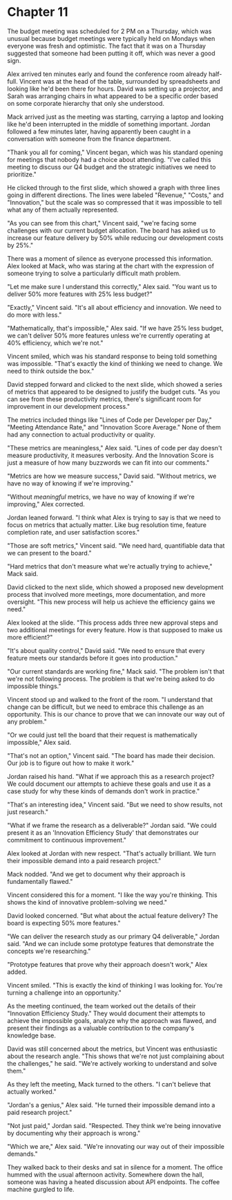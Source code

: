 # Chapter 11

The budget meeting was scheduled for 2 PM on a Thursday, which was unusual because budget meetings were typically held on Mondays when everyone was fresh and optimistic. The fact that it was on a Thursday suggested that someone had been putting it off, which was never a good sign.

Alex arrived ten minutes early and found the conference room already half-full. Vincent was at the head of the table, surrounded by spreadsheets and looking like he'd been there for hours. David was setting up a projector, and Sarah was arranging chairs in what appeared to be a specific order based on some corporate hierarchy that only she understood.

Mack arrived just as the meeting was starting, carrying a laptop and looking like he'd been interrupted in the middle of something important. Jordan followed a few minutes later, having apparently been caught in a conversation with someone from the finance department.

"Thank you all for coming," Vincent began, which was his standard opening for meetings that nobody had a choice about attending. "I've called this meeting to discuss our Q4 budget and the strategic initiatives we need to prioritize."

He clicked through to the first slide, which showed a graph with three lines going in different directions. The lines were labeled "Revenue," "Costs," and "Innovation," but the scale was so compressed that it was impossible to tell what any of them actually represented.

"As you can see from this chart," Vincent said, "we're facing some challenges with our current budget allocation. The board has asked us to increase our feature delivery by 50% while reducing our development costs by 25%."

There was a moment of silence as everyone processed this information. Alex looked at Mack, who was staring at the chart with the expression of someone trying to solve a particularly difficult math problem.

"Let me make sure I understand this correctly," Alex said. "You want us to deliver 50% more features with 25% less budget?"

"Exactly," Vincent said. "It's all about efficiency and innovation. We need to do more with less."

"Mathematically, that's impossible," Alex said. "If we have 25% less budget, we can't deliver 50% more features unless we're currently operating at 40% efficiency, which we're not."

Vincent smiled, which was his standard response to being told something was impossible. "That's exactly the kind of thinking we need to change. We need to think outside the box."

David stepped forward and clicked to the next slide, which showed a series of metrics that appeared to be designed to justify the budget cuts. "As you can see from these productivity metrics, there's significant room for improvement in our development process."

The metrics included things like "Lines of Code per Developer per Day," "Meeting Attendance Rate," and "Innovation Score Average." None of them had any connection to actual productivity or quality.

"These metrics are meaningless," Alex said. "Lines of code per day doesn't measure productivity, it measures verbosity. And the Innovation Score is just a measure of how many buzzwords we can fit into our comments."

"Metrics are how we measure success," David said. "Without metrics, we have no way of knowing if we're improving."

"Without _meaningful_ metrics, we have no way of knowing if we're improving," Alex corrected.

Jordan leaned forward. "I think what Alex is trying to say is that we need to focus on metrics that actually matter. Like bug resolution time, feature completion rate, and user satisfaction scores."

"Those are soft metrics," Vincent said. "We need hard, quantifiable data that we can present to the board."

"Hard metrics that don't measure what we're actually trying to achieve," Mack said.

David clicked to the next slide, which showed a proposed new development process that involved more meetings, more documentation, and more oversight. "This new process will help us achieve the efficiency gains we need."

Alex looked at the slide. "This process adds three new approval steps and two additional meetings for every feature. How is that supposed to make us more efficient?"

"It's about quality control," David said. "We need to ensure that every feature meets our standards before it goes into production."

"Our current standards are working fine," Mack said. "The problem isn't that we're not following process. The problem is that we're being asked to do impossible things."

Vincent stood up and walked to the front of the room. "I understand that change can be difficult, but we need to embrace this challenge as an opportunity. This is our chance to prove that we can innovate our way out of any problem."

"Or we could just tell the board that their request is mathematically impossible," Alex said.

"That's not an option," Vincent said. "The board has made their decision. Our job is to figure out how to make it work."

Jordan raised his hand. "What if we approach this as a research project? We could document our attempts to achieve these goals and use it as a case study for why these kinds of demands don't work in practice."

"That's an interesting idea," Vincent said. "But we need to show results, not just research."

"What if we frame the research as a deliverable?" Jordan said. "We could present it as an 'Innovation Efficiency Study' that demonstrates our commitment to continuous improvement."

Alex looked at Jordan with new respect. "That's actually brilliant. We turn their impossible demand into a paid research project."

Mack nodded. "And we get to document why their approach is fundamentally flawed."

Vincent considered this for a moment. "I like the way you're thinking. This shows the kind of innovative problem-solving we need."

David looked concerned. "But what about the actual feature delivery? The board is expecting 50% more features."

"We can deliver the research study as our primary Q4 deliverable," Jordan said. "And we can include some prototype features that demonstrate the concepts we're researching."

"Prototype features that prove why their approach doesn't work," Alex added.

Vincent smiled. "This is exactly the kind of thinking I was looking for. You're turning a challenge into an opportunity."

As the meeting continued, the team worked out the details of their "Innovation Efficiency Study." They would document their attempts to achieve the impossible goals, analyze why the approach was flawed, and present their findings as a valuable contribution to the company's knowledge base.

David was still concerned about the metrics, but Vincent was enthusiastic about the research angle. "This shows that we're not just complaining about the challenges," he said. "We're actively working to understand and solve them."

As they left the meeting, Mack turned to the others. "I can't believe that actually worked."

"Jordan's a genius," Alex said. "He turned their impossible demand into a paid research project."

"Not just paid," Jordan said. "Respected. They think we're being innovative by documenting why their approach is wrong."

"Which we are," Alex said. "We're innovating our way out of their impossible demands."

They walked back to their desks and sat in silence for a moment.  The office hummed with the usual afternoon activity. Somewhere down the hall, someone was having a heated discussion about API endpoints. The coffee machine gurgled to life.
